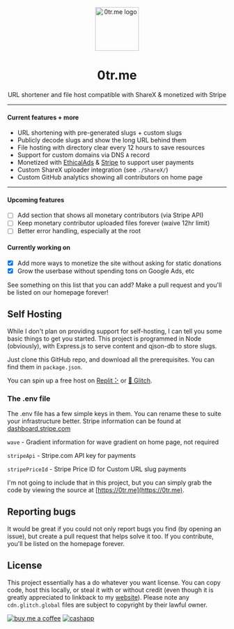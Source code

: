 <div align="center">
<img src="https://user-images.githubusercontent.com/70700766/227785476-b52f0810-25e8-438f-a8d5-239ead0eb6e9.png" alt="0tr.me logo" width="100">
<h1>0tr.me</h1>
<p>URL shortener and file host compatible with ShareX & monetized with Stripe</p>
</div>

***
#### Current features + more
- URL shortening with pre-generated slugs + custom slugs
- Publicly decode slugs and show the long URL behind them
- File hosting with directory clear every 12 hours to save resources
- Support for custom domains via DNS `A` record
- Monetized with [EthicalAds](https://ethicalads.io) & [Stripe](https://stripe.com) to support user payments
- Custom ShareX uploader integration (see `./ShareX/`)
- Custom GitHub analytics showing all contributors on home page
***
#### Upcoming features
- [ ] Add section that shows all monetary contributors (via Stripe API)
- [ ] Keep monetary contributor uploaded files forever (waive 12hr limit)
- [ ] Better error handling, especially at the root

#### Currently working on
- [x] Add more ways to monetize the site without asking for static donations
- [x] Grow the userbase without spending tons on Google Ads, etc

See something on this list that you can add? Make a pull request and you'll be listed on our homepage forever!

## Self Hosting
While I don't plan on providing support for self-hosting, I can tell you some basic things to get you started. This project is programmed in Node (obviously), with Express.js to serve content and qjson-db to store slugs. 

Just clone this GitHub repo, and download all the prerequisites. You can find them in `package.json`.  

You can spin up a free host on [Replit ⠕](https://replit.com) or [🎏 Glitch](https://glitch.com).

### The .env file

The .env file has a few simple keys in them. You can rename these to suite your infrastructure better. Stripe information can be found at [dashboard.stripe.com](https://dashboard.stripe.com)

`wave` - Gradient information for wave gradient on home page, not required

`stripeApi` - Stripe.com API key for payments

`stripePriceId` - Stripe Price ID for Custom URL slug payments

I'm not going to include that in this project, but you can simply grab the code by viewing the source at [https://0tr.me](https://0tr.me). 

## Reporting bugs
It would be great if you could not only report bugs you find (by opening an issue), but create a pull request that helps solve it too. If you contribute, you'll be listed on the homepage forever. 

## License
This project essentially has a do whatever you want license. You can copy code, host this locally, or steal it with or without credit (even though it is greatly appreciated to linkback to my [website](https://willm.xyz)). Please note any `cdn.glitch.global` files are subject to copyright by their lawful owner. 

[![buy me a coffee](https://img.shields.io/badge/Buy%20Me%20A%20Coffee-FFDD00.svg?style=for-the-badge&logo=Buy-Me-A-Coffee&logoColor=black  'buy me a coffee')](https://bmc.xyz/willymuffin) [![cashapp](https://img.shields.io/badge/Cash%20App-00C244.svg?style=for-the-badge&logo=Cash-App&logoColor=white 'cashapp')](https://cash.app/$willmccrudden) 